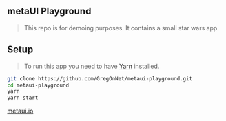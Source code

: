## metaUI Playground

> This repo is for demoing purposes. It contains a small star wars app.

## Setup

> To run this app you need to have [Yarn](https://yarnpkg.com/) installed.

```bash
git clone https://github.com/GregOnNet/metaui-playground.git
cd metaui-playground
yarn
yarn start
```

[metaui.io](https://metaui.io)
